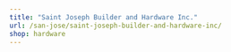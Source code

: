 ```yaml
---
title: "Saint Joseph Builder and Hardware Inc."
url: /san-jose/saint-joseph-builder-and-hardware-inc/
shop: hardware
---
```


